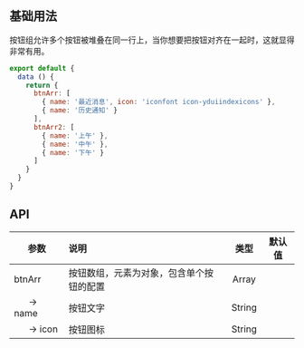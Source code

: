 
## 基础用法
按钮组允许多个按钮被堆叠在同一行上，当你想要把按钮对齐在一起时，这就显得非常有用。

<ClientOnly>
<Common-code-format>
  <highlight-code slot="codeText" lang="vue">
    <bo-button-group :btnArr='btnArr'></bo-button-group>
    <bo-button-group :btnArr='btnArr2'></bo-button-group>
  </highlight-code>
</Common-code-format>
</ClientOnly> 

```js
export default {
  data () {
    return {
      btnArr: [
        { name: '最近消息', icon: 'iconfont icon-yduiindexicons' },
        { name: '历史通知' }
      ],
      btnArr2: [
        { name: '上午' },
        { name: '中午' },
        { name: '下午' }
      ]
    }
  }
}
```

## API
| 参数           | 说明              | 类型    | 默认值
| ------------- |:------------------| :-----: | :-----: |
| btnArr        | 按钮数组，元素为对象，包含单个按钮的配置           | Array   |         |
| &nbsp;&nbsp;&nbsp;&nbsp;&nbsp;&nbsp;-> name | 按钮文字 | String |   |
| &nbsp;&nbsp;&nbsp;&nbsp;&nbsp;&nbsp;-> icon | 按钮图标 | String |   |